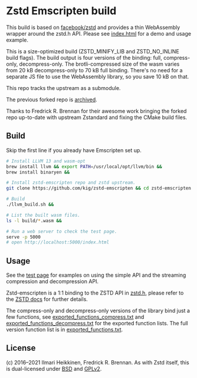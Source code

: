 # Zstd Emscripten build

This build is based on [facebook/zstd](https://github.com/facebook/zstd) and provides a thin WebAssembly wrapper around the zstd.h API. Please see [index.html](https://kig.github.io/zstd-emscripten/) for a demo and usage example.

This is a size-optimized build (ZSTD_MINIFY_LIB and ZSTD_NO_INLINE build flags). The build output is four versions of the binding: full, compress-only, decompress-only. The brotli-compressed size of the wasm varies from 20 kB decompress-only to 70 kB full binding. There's no need for a separate JS file to use the WebAssembly library, so you save 10 kB on that.

This repo tracks the upstream as a submodule. 

The previous forked repo is [archived](https://github.com/kig/zstd-emscripten-archived/).

Thanks to Fredrick R. Brennan for their awesome work bringing the forked repo up-to-date with upstream Zstandard and fixing the CMake build files.

## Build

Skip the first line if you already have Emscripten set up.

```bash
# Install LLVM 13 and wasm-opt
brew install llvm && export PATH=/usr/local/opt/llvm/bin &&
brew install binaryen &&

# Install zstd-emscripten repo and zstd upstream.
git clone https://github.com/kig/zstd-emscripten && cd zstd-emscripten && git checkout llvm-build && git submodule update --init &&

# Build
./llvm_build.sh &&

# List the built wasm files.
ls -l build/*.wasm &&

# Run a web server to check the test page.
serve -p 5000
# open http://localhost:5000/index.html
```

## Usage

See the [test page](index.html) for examples on using the simple API and the streaming compression and decompression API.

Zstd-emscripten is a 1:1 binding to the ZSTD API in [zstd.h](https://github.com/facebook/zstd/blob/dev/lib/zstd.h), please refer to the [ZSTD docs](http://facebook.github.io/zstd/zstd_manual.html) for further details.

The compress-only and decompress-only versions of the library bind just a few functions, see [exported_functions_compress.txt](exported_functions_compress.txt) and [exported_functions_decompress.txt](exported_functions_decompress.txt) for the exported function lists. The full version function list is in [exported_functions.txt](exported_functions.txt).

## License

(c) 2016–2021 Ilmari Heikkinen, Fredrick R. Brennan. As with Zstd itself, this is dual-licensed under [BSD](LICENSE) and [GPLv2](COPYING).

